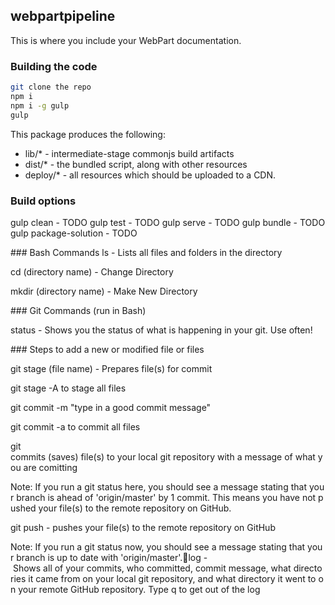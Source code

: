 ## webpartpipeline

This is where you include your WebPart documentation.

### Building the code

```bash
git clone the repo
npm i
npm i -g gulp
gulp
```

This package produces the following:

* lib/* - intermediate-stage commonjs build artifacts
* dist/* - the bundled script, along with other resources
* deploy/* - all resources which should be uploaded to a CDN.

### Build options

gulp clean - TODO
gulp test - TODO
gulp serve - TODO
gulp bundle - TODO
gulp package-solution - TODO

### Bash Commands
ls - Lists all files and folders in the directory

cd (directory name) - Change Directory

mkdir (directory name) - Make New Directory

### Git Commands (run in Bash)

status - Shows you the status of what is happening in your git. Use often!

### Steps to add a new or modified file or files

git stage (file name) - Prepares file(s) for commit

git stage -A to stage all files

git commit -m "type in a good commit message"

git commit -a to commit all files

git commits (saves) file(s) to your local git repository with a message of what you are comitting

Note: If you run a git status here, you should see a message stating that your branch is ahead of 'origin/master' by 1 commit. This means you have not pushed your file(s) to the remote repository on GitHub.

git push - pushes your file(s) to the remote repository on GitHub

Note: If you run a git status now, you should see a message stating that your branch is up to date with 'origin/master'.log - Shows all of your commits, who committed, commit message, what directories it came from on your local git repository, and what directory it went to on your remote GitHub repository. Type q to get out of the log
